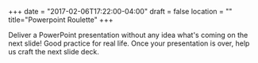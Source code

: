 +++
date = "2017-02-06T17:22:00-04:00"
draft = false
location = ""
title="Powerpoint Roulette"
+++

Deliver a PowerPoint presentation without any idea what's coming on the next slide! Good practice for real life. Once your presentation is over, help us craft the next slide deck.